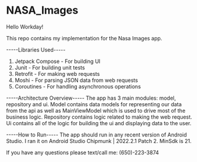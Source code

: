 # NASA_Images

Hello Workday!

This repo contains my implementation for the Nasa Images app.

-----Libraries Used-----
1. Jetpack Compose - For building UI
2. Junit - For building unit tests
3. Retrofit - For making web requests
4. Moshi - For parsing JSON data from web requests
5. Coroutines - For handling asynchronous operations

-----Architecture Overview-----
The app has 3 main modules: model, repository and ui. Model contains data models for representing our data from the api as well as MainViewModel which is used to drive most of the business logic. Repository contains logic related to making the web request. Ui contains all of the logic for building the ui and displaying data to the user.

-----How to Run-----
The app should run in any recent version of Android Studio. I ran it on Android Studio Chipmunk | 2022.2.1 Patch 2. MinSdk is 21.

If you have any questions please text/call me: (650)-223-3874
